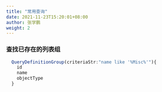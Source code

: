 ```yaml
---
title: "常用查询"
date: 2021-11-23T15:20:01+08:00
author: 张学鹏
weight: 2
---
```


### 查找已存在的列表组
```typescript
  QueryDefinitionGroup(criteriaStr:"name like '%Misc%'"){
    id
    name
    objectType
  }
```
